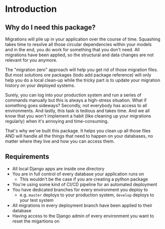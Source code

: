 # Introduction

## Why do I need this package?

Migrations will pile up in your application over the course of time. Squashing takes time to resolve all those circular
dependencies within your models and in the end, you do work for something that you don't need. All migrations have been
applied, so the structural and data changes are not relevant for you anymore.

The "migration zero" approach will help you get rid of those migration files. But most solutions ore packages (todo add
package reference) will only help you do a local clean-up while the tricky part is to update your migration history on
your deployed systems.

Surely, you can log into your production system and run a series of commands manually but this is always a high-stress
situation. What if something goes sideways? Secondly, not everybody has access to all environments. And lastly, this
task is tedious and takes time. And we all know that you won't implement a habit (like cleaning up your migrations
regularly) when it's annoying and time-consuming.

That's why we've built this package. It helps you clean up all those files AND will handle all the things that need to
happen on your databases, no matter where they live and how you can access them.

## Requirements

* All local Django apps are inside one directory
* You are in full control of every database your application runs on
    * This wouldn't be the case if you are creating a python package
* You're using some kind of CI/CD pipeline for an automated deployment
* You have dedicated branches for every environment you deploy to
    * e.g. `master` deploys to your production system, `develop` deploys to your test system
* All migrations in every deployment branch have been applied to their database
* Having access to the Django admin of every environment you want to reset the migartions on

##
